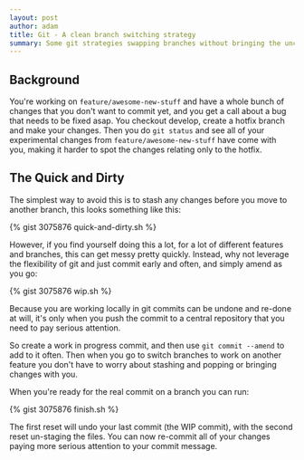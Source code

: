 ```yaml
---
layout: post
author: adam
title: Git - A clean branch switching strategy
summary: Some git strategies swapping branches without bringing the uncommitted or experimental changes with you
---
```


## Background ##

You're working on `feature/awesome-new-stuff` and have a whole bunch of changes that you don't want to commit yet, and you get a call about a bug that needs to be fixed asap.  You checkout develop, create a hotfix branch and make your changes.  Then you do `git status` and see all of your experimental changes from `feature/awesome-new-stuff` have come with you, making it harder to spot the changes relating only to the hotfix.

## The Quick and Dirty ##

The simplest way to avoid this is to stash any changes before you move to another branch, this looks something like this:

{% gist 3075876 quick-and-dirty.sh %}

However, if you find yourself doing this a lot, for a lot of different features and branches, this can get messy pretty quickly.  Instead, why not leverage the flexibility of git and just commit early and often, and simply amend as you go:

{% gist 3075876 wip.sh %}

Because you are working locally in git commits can be undone and re-done at will, it's only when you push the commit to a central repository that you need to pay serious attention.

So create a work in progress commit, and then use `git commit --amend` to add to it often.  Then when you go to switch branches to work on another feature you don't have to worry about stashing and popping or bringing changes with you.

When you're ready for the real commit on a branch you can run:

{% gist 3075876 finish.sh %}

The first reset will undo your last commit (the WIP commit), with the second reset un-staging the files.  You can now re-commit all of your changes paying more serious attention to your commit message.